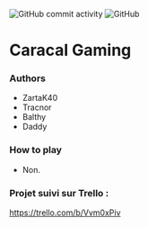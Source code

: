 ![GitHub commit activity](https://img.shields.io/github/commit-activity/m/ValMgr/BonicheGaming)
![GitHub](https://img.shields.io/github/license/ValMgr/BonicheGaming)

# Caracal Gaming

### Authors
- ZartaK40
- Tracnor
- Balthy
- Daddy

### How to play
- Non.

### Projet suivi sur Trello :
https://trello.com/b/Vvm0xPiv
